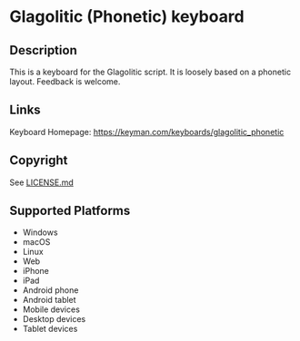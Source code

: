 Glagolitic (Phonetic) keyboard
==============

Description
-----------
This is a keyboard for the Glagolitic script. It is loosely based on a phonetic layout. Feedback is welcome.

Links
-----
Keyboard Homepage: https://keyman.com/keyboards/glagolitic_phonetic

Copyright
---------
See [LICENSE.md](LICENSE.md)

Supported Platforms
-------------------
 * Windows
 * macOS
 * Linux
 * Web
 * iPhone
 * iPad
 * Android phone
 * Android tablet
 * Mobile devices
 * Desktop devices
 * Tablet devices

